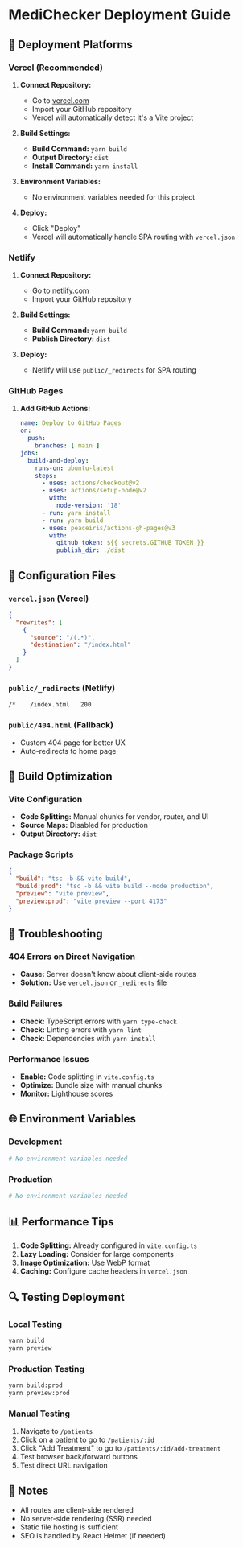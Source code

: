 # MediChecker Deployment Guide

## 🚀 Deployment Platforms

### Vercel (Recommended)

1. **Connect Repository:**
   - Go to [vercel.com](https://vercel.com)
   - Import your GitHub repository
   - Vercel will automatically detect it's a Vite project

2. **Build Settings:**
   - **Build Command:** `yarn build`
   - **Output Directory:** `dist`
   - **Install Command:** `yarn install`

3. **Environment Variables:**
   - No environment variables needed for this project

4. **Deploy:**
   - Click "Deploy"
   - Vercel will automatically handle SPA routing with `vercel.json`

### Netlify

1. **Connect Repository:**
   - Go to [netlify.com](https://netlify.com)
   - Import your GitHub repository

2. **Build Settings:**
   - **Build Command:** `yarn build`
   - **Publish Directory:** `dist`

3. **Deploy:**
   - Netlify will use `public/_redirects` for SPA routing

### GitHub Pages

1. **Add GitHub Actions:**
   ```yaml
   name: Deploy to GitHub Pages
   on:
     push:
       branches: [ main ]
   jobs:
     build-and-deploy:
       runs-on: ubuntu-latest
       steps:
         - uses: actions/checkout@v2
         - uses: actions/setup-node@v2
           with:
             node-version: '18'
         - run: yarn install
         - run: yarn build
         - uses: peaceiris/actions-gh-pages@v3
           with:
             github_token: ${{ secrets.GITHUB_TOKEN }}
             publish_dir: ./dist
   ```

## 📁 Configuration Files

### `vercel.json` (Vercel)
```json
{
  "rewrites": [
    {
      "source": "/(.*)",
      "destination": "/index.html"
    }
  ]
}
```

### `public/_redirects` (Netlify)
```
/*    /index.html   200
```

### `public/404.html` (Fallback)
- Custom 404 page for better UX
- Auto-redirects to home page

## 🔧 Build Optimization

### Vite Configuration
- **Code Splitting:** Manual chunks for vendor, router, and UI
- **Source Maps:** Disabled for production
- **Output Directory:** `dist`

### Package Scripts
```json
{
  "build": "tsc -b && vite build",
  "build:prod": "tsc -b && vite build --mode production",
  "preview": "vite preview",
  "preview:prod": "vite preview --port 4173"
}
```

## 🐛 Troubleshooting

### 404 Errors on Direct Navigation
- **Cause:** Server doesn't know about client-side routes
- **Solution:** Use `vercel.json` or `_redirects` file

### Build Failures
- **Check:** TypeScript errors with `yarn type-check`
- **Check:** Linting errors with `yarn lint`
- **Check:** Dependencies with `yarn install`

### Performance Issues
- **Enable:** Code splitting in `vite.config.ts`
- **Optimize:** Bundle size with manual chunks
- **Monitor:** Lighthouse scores

## 🌐 Environment Variables

### Development
```bash
# No environment variables needed
```

### Production
```bash
# No environment variables needed
```

## 📊 Performance Tips

1. **Code Splitting:** Already configured in `vite.config.ts`
2. **Lazy Loading:** Consider for large components
3. **Image Optimization:** Use WebP format
4. **Caching:** Configure cache headers in `vercel.json`

## 🔍 Testing Deployment

### Local Testing
```bash
yarn build
yarn preview
```

### Production Testing
```bash
yarn build:prod
yarn preview:prod
```

### Manual Testing
1. Navigate to `/patients`
2. Click on a patient to go to `/patients/:id`
3. Click "Add Treatment" to go to `/patients/:id/add-treatment`
4. Test browser back/forward buttons
5. Test direct URL navigation

## 📝 Notes

- All routes are client-side rendered
- No server-side rendering (SSR) needed
- Static file hosting is sufficient
- SEO is handled by React Helmet (if needed) 